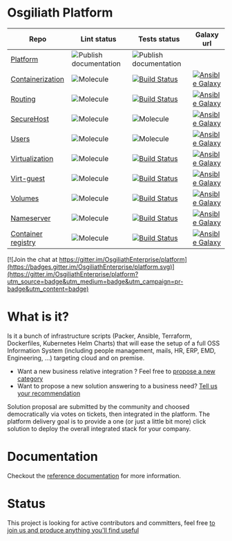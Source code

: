  Osgiliath Platform
 =========
| Repo | Lint status | Tests status | Galaxy url |
|-----------|-------------|--------------|------------|
| [Platform](https://github.com/OsgiliathEnterprise/platform)|![Publish documentation](https://github.com/OsgiliathEnterprise/platform/workflows/Publish%20documentation/badge.svg)|![Publish documentation](https://github.com/OsgiliathEnterprise/platform/workflows/Publish%20documentation/badge.svg)||
| [Containerization](https://github.com/OsgiliathEnterprise/ansible-containerization)|![Molecule](https://github.com/OsgiliathEnterprise/ansible-containerization/workflows/Molecule/badge.svg)|[![Build Status](https://travis-ci.com/OsgiliathEnterprise/ansible-containerization.svg?branch=master)](https://travis-ci.com/OsgiliathEnterprise/ansible-containerization)|[![Ansible Galaxy](https://img.shields.io/badge/galaxy-tcharl.ansible_containerization-660198.svg?style=flat)](https://galaxy.ansible.com/tcharl/ansible_containerization)|
| [Routing](https://github.com/OsgiliathEnterprise/ansible-routing)|![Molecule](https://github.com/OsgiliathEnterprise/ansible-routing/workflows/Molecule/badge.svg)|[![Build Status](https://travis-ci.com/OsgiliathEnterprise/ansible-routing.svg?branch=master)](https://travis-ci.com/OsgiliathEnterprise/ansible-routing)|[![Ansible Galaxy](https://img.shields.io/badge/galaxy-tcharl.ansible_routing-660198.svg?style=flat)](https://galaxy.ansible.com/tcharl/ansible_routing)|
| [SecureHost](https://github.com/OsgiliathEnterprise/ansible-securehost)|![Molecule](https://github.com/OsgiliathEnterprise/ansible-securehost/workflows/Molecule/badge.svg)|![Molecule](https://github.com/OsgiliathEnterprise/ansible-securehost/workflows/Molecule/badge.svg)|[![Ansible Galaxy](https://img.shields.io/badge/galaxy-tcharl.ansible_securehost-660198.svg?style=flat)](https://galaxy.ansible.com/tcharl/ansible_securehost)|
| [Users](https://github.com/OsgiliathEnterprise/ansible-users)|![Molecule](https://github.com/OsgiliathEnterprise/ansible-users/workflows/Molecule/badge.svg)|![Molecule](https://github.com/OsgiliathEnterprise/ansible-users/workflows/Molecule/badge.svg)|[![Ansible Galaxy](https://img.shields.io/badge/galaxy-tcharl.ansible_users-660198.svg?style=flat)](https://galaxy.ansible.com/tcharl/ansible_users)|
| [Virtualization](https://github.com/OsgiliathEnterprise/ansible-virtualization)|![Molecule](https://github.com/OsgiliathEnterprise/ansible-virtualization/workflows/Molecule/badge.svg)|[![Build Status](https://travis-ci.com/OsgiliathEnterprise/ansible-virtualization.svg?branch=master)](https://travis-ci.com/OsgiliathEnterprise/ansible-virtualization)|[![Ansible Galaxy](https://img.shields.io/badge/galaxy-tcharl.ansible_virtualization-660198.svg?style=flat)](https://galaxy.ansible.com/tcharl/ansible_virtualization)|
| [Virt-guest](https://github.com/OsgiliathEnterprise/ansible-virtualization-guest)|![Molecule](https://github.com/OsgiliathEnterprise/ansible-virtualization-guest/workflows/Molecule/badge.svg)|[![Build Status](https://travis-ci.com/OsgiliathEnterprise/ansible-virtualization-guest.svg?branch=master)](https://travis-ci.com/OsgiliathEnterprise/ansible-virtualization-guest)|[![Ansible Galaxy](https://img.shields.io/badge/galaxy-tcharl.ansible_virtualization_guest-660198.svg?style=flat)](https://galaxy.ansible.com/tcharl/ansible_virtualization_guest)|
| [Volumes](https://github.com/OsgiliathEnterprise/ansible-volumes)|![Molecule](https://github.com/OsgiliathEnterprise/ansible-volumes/workflows/Molecule/badge.svg)|[![Build Status](https://travis-ci.com/OsgiliathEnterprise/ansible-volumes.svg?branch=master)](https://travis-ci.com/OsgiliathEnterprise/ansible-volumes)|[![Ansible Galaxy](https://img.shields.io/badge/galaxy-tcharl.ansible_volumes-660198.svg?style=flat)](https://galaxy.ansible.com/tcharl/ansible_volumes)|
| [Nameserver](https://github.com/OsgiliathEnterprise/ansible-nameserver)|![Molecule](https://github.com/OsgiliathEnterprise/ansible-nameserver/workflows/Molecule/badge.svg)|[![Build Status](https://travis-ci.com/OsgiliathEnterprise/ansible-nameserver.svg?branch=master)](https://travis-ci.com/OsgiliathEnterprise/ansible-nameserver)|[![Ansible Galaxy](https://img.shields.io/badge/galaxy-tcharl.ansible_nameserver-660198.svg?style=flat)](https://galaxy.ansible.com/tcharl/ansible_nameserver)|
| [Container registry](https://github.com/OsgiliathEnterprise/ansible-container-registry)|![Molecule](https://github.com/OsgiliathEnterprise/ansible-container-registry/workflows/Molecule/badge.svg)|[![Build Status](https://travis-ci.com/OsgiliathEnterprise/ansible-container-registry.svg?branch=master)](https://travis-ci.com/OsgiliathEnterprise/ansible-container-registry)|[![Ansible Galaxy](https://img.shields.io/badge/galaxy-tcharl.ansible-container-registry-660198.svg?style=flat)](https://galaxy.ansible.com/tcharl/ansible_container_registry)|


[![Join the chat at https://gitter.im/OsgiliathEnterprise/platform](https://badges.gitter.im/OsgiliathEnterprise/platform.svg)](https://gitter.im/OsgiliathEnterprise/platform?utm_source=badge&utm_medium=badge&utm_campaign=pr-badge&utm_content=badge)

 # What is it?
 
 Is it a bunch of infrastructure scripts (Packer, Ansible, Terraform, Dockerfiles, Kubernetes Helm Charts) that will ease the setup of a full OSS Information System (including people management, mails, HR, ERP, EMD, Engineering, ...) targeting cloud and on premise.
 
 * Want a new business relative integration ? Feel free to [propose a new category](https://github.com/OsgiliathEnterprise/platform/issues/new?labels=Status%3A+Untriaged&template=CATEGORY_TEMPLATE.md)
 * Want to propose a new solution answering to a business need? [Tell us your recommendation](https://github.com/OsgiliathEnterprise/platform/issues/new?labels=Status%3A+Untriaged&template=SOLUTION_TEMPLATE.md)
 
 Solution proposal are submitted by the community and choosed democratically via votes on tickets, then integrated in the platform.
 The platform delivery goal is to provide a one (or just a little bit more) click solution to deploy the overall integrated stack for your company.
 
# Documentation
 
 Checkout the [reference documentation](https://osgiliathenterprise.github.io/platform/reference/toc.html) for more information.

# Status
 
This project is looking for active contributors and committers, feel free [to join us and produce anything you'll find useful](https://github.com/OsgiliathEnterprise/platform/blob/master/CONTRIBUTING.md)